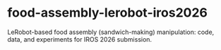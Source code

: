 # food-assembly-lerobot-iros2026
LeRobot-based food assembly (sandwich-making) manipulation: code, data, and experiments for IROS 2026 submission.
